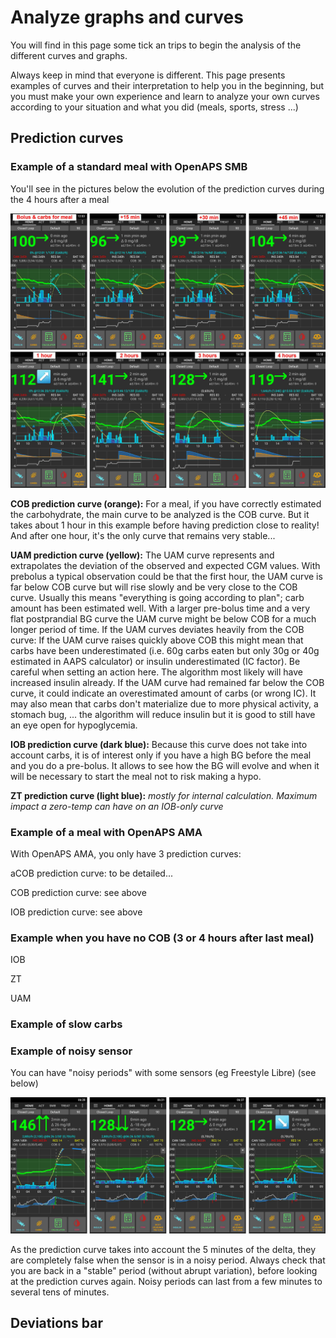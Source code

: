 # Analyze graphs and curves

You will find in this page some tick an trips to begin the analysis of the different curves and graphs.

Always keep in mind that everyone is different. This page presents examples of curves and their interpretation to help you in the beginning, but you must make your own experience and learn to analyze your own curves according to your situation and what you did (meals, sports, stress ...) 


## Prediction curves

### Example of a standard meal with OpenAPS SMB

You'll see in the pictures below the evolution of the prediction curves during the 4 hours after a meal

![](..\images\4h_Meal_EN.jpg)

**COB prediction curve (orange):** For a meal, if you have correctly estimated the carbohydrate, the main curve to be analyzed is the COB curve. But it takes about 1 hour in this example before having prediction close to reality! And after one hour, it's the only curve that remains very stable...

**UAM prediction curve (yellow):** The UAM curve represents and extrapolates the deviation of the observed and expected CGM values. With prebolus a typical observation could be that the first hour, the UAM curve is far below COB curve but will rise slowly and be very close to the COB curve. Usually this means "everything is going according to plan"; carb amount has been estimated well.
With a larger pre-bolus time and a very flat postprandial BG curve the UAM curve might be below COB for a much longer period of time.
If the UAM curves deviates heavily from the COB curve:
If the UAM curve raises quickly above COB this might mean that carbs have been underestimated (i.e. 60g carbs eaten but only 30g or 40g estimated in AAPS calculator) or insulin underestimated (IC factor). Be careful when setting an action here. The algorithm most likely will have increased insulin already.
If the UAM curve had remained far below the COB curve, it could indicate an overestimated amount of carbs (or wrong IC). It may also mean that carbs don't materialize due to more physical activity, a stomach bug, ... the algorithm will reduce insulin but it is good to still have an eye open for hypoglycemia.

**IOB prediction curve (dark blue):** Because this curve does not take into account carbs, it is of interest only if you have a high BG before the meal and you do a pre-bolus. It allows to see how the BG will evolve and when it will be necessary to start the meal not to risk making a hypo.

**ZT prediction curve (light blue):** *mostly for internal calculation. Maximum impact a zero-temp can have on an IOB-only curve*



### Example of a meal with OpenAPS AMA

With OpenAPS AMA, you only have 3 prediction curves:

aCOB prediction curve: to be detailed...

COB prediction curve: see above

IOB prediction curve: see above





### Example when you have no COB (3 or 4 hours after last meal)

IOB

ZT

UAM



### Example of slow carbs





### Example of noisy sensor

You can have "noisy periods" with some sensors (eg Freestyle Libre) (see below)

![](..\images\Noisy_Sensor_EN.jpg)

As the prediction curve takes into account the 5 minutes of the delta, they are completely false when the sensor is in a noisy period. Always check that you are back in a "stable" period (without abrupt variation), before looking at the prediction curves again.
Noisy periods can last from a few minutes to several tens of minutes.



## Deviations bar

